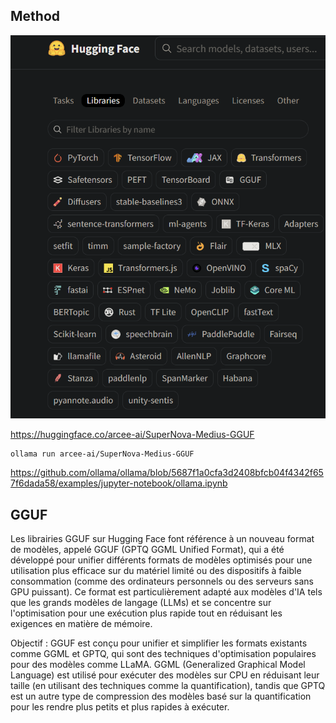 
## Method

![Hugging Face Librairies](./img/image6.png)

https://huggingface.co/arcee-ai/SuperNova-Medius-GGUF

    ollama run arcee-ai/SuperNova-Medius-GGUF

https://github.com/ollama/ollama/blob/5687f1a0cfa3d2408bfcb04f4342f657f6dada58/examples/jupyter-notebook/ollama.ipynb

## GGUF

Les librairies GGUF sur Hugging Face font référence à un nouveau format de modèles, appelé GGUF (GPTQ GGML Unified Format), qui a été développé pour unifier différents formats de modèles optimisés pour une utilisation plus efficace sur du matériel limité ou des dispositifs à faible consommation (comme des ordinateurs personnels ou des serveurs sans GPU puissant). Ce format est particulièrement adapté aux modèles d'IA tels que les grands modèles de langage (LLMs) et se concentre sur l'optimisation pour une exécution plus rapide tout en réduisant les exigences en matière de mémoire.

Objectif : GGUF est conçu pour unifier et simplifier les formats existants comme GGML et GPTQ, qui sont des techniques d'optimisation populaires pour des modèles comme LLaMA. GGML (Generalized Graphical Model Language) est utilisé pour exécuter des modèles sur CPU en réduisant leur taille (en utilisant des techniques comme la quantification), tandis que GPTQ est un autre type de compression des modèles basé sur la quantification pour les rendre plus petits et plus rapides à exécuter.
